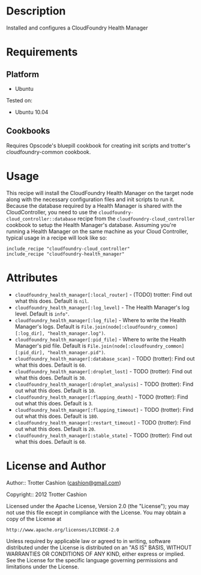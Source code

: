 Description
===========

Installed and configures a CloudFoundry Health Manager

Requirements
============

Platform
--------

* Ubuntu

Tested on:

* Ubuntu 10.04

Cookbooks
---------

Requires Opscode's bluepill cookbook for creating init scripts and
trotter's cloudfoundry-common cookbook.

Usage
=====

This recipe will install the CloudFoundry Health Manager on the target
node along with the necessary configuration files and init scripts to
run it. Because the database required by a Health Manager is shared with
the CloudController, you need to use the
`cloudfoundry-cloud_controller::database` recipe from the
`cloudfoundry-cloud_controller` cookbook to setup the Health Manager's
database. Assuming you're running a Health Manager on the same machine
as your Cloud Controller, typical usage in a recipe will look like so:

    include_recipe "cloudfoundry-cloud_controller"
    include_recipe "cloudfoundry-health_manager"

Attributes
==========

* `cloudfoundry_health_manager[:local_router]` - (TODO) trotter: Find out what this does. Default is `nil`.
* `cloudfoundry_health_manager[:log_level]` - The Health Manager's log level. Default is `info"`.
* `cloudfoundry_health_manager[:log_file]` - Where to write the Health Manager's logs. Default is `File.join(node[:cloudfoundry_common][:log_dir], "health_manager.log")`.
* `cloudfoundry_health_manager[:pid_file]` - Where to write the Health Manager's pid file. Default is `File.join(node[:cloudfoundry_common][:pid_dir], "health_manager.pid")`.
* `cloudfoundry_health_manager[:database_scan]` - TODO (trotter): Find out what this does. Default is `60`.
* `cloudfoundry_health_manager[:droplet_lost]` - TODO (trotter): Find out what this does. Default is `30`.
* `cloudfoundry_health_manager[:droplet_analysis]` - TODO (trotter): Find out what this does. Default is `10`.
* `cloudfoundry_health_manager[:flapping_death]` - TODO (trotter): Find out what this does. Default is `3`.
* `cloudfoundry_health_manager[:flapping_timeout]` - TODO (trotter): Find out what this does. Default is `180`.
* `cloudfoundry_health_manager[:restart_timeout]` - TODO (trotter): Find out what this does. Default is `20`.
* `cloudfoundry_health_manager[:stable_state]` - TODO (trotter): Find out what this does. Default is `60`.

License and Author
==================

Author:: Trotter Cashion (<cashion@gmail.com>)

Copyright:: 2012 Trotter Cashion

Licensed under the Apache License, Version 2.0 (the "License");
you may not use this file except in compliance with the License.
You may obtain a copy of the License at

    http://www.apache.org/licenses/LICENSE-2.0

Unless required by applicable law or agreed to in writing, software
distributed under the License is distributed on an "AS IS" BASIS,
WITHOUT WARRANTIES OR CONDITIONS OF ANY KIND, either express or implied.
See the License for the specific language governing permissions and
limitations under the License.
